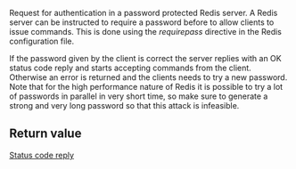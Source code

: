 

Request for authentication in a password protected Redis server.
A Redis server can be instructed to require a password before to allow clients
to issue commands. This is done using the _requirepass_ directive in the
Redis configuration file.

If the password given by the client is correct the server replies with
an OK status code reply and starts accepting commands from the client.
Otherwise an error is returned and the clients needs to try a new password.
Note that for the high performance nature of Redis it is possible to try
a lot of passwords in parallel in very short time, so make sure to generate
a strong and very long password so that this attack is infeasible.

## Return value

[Status code reply][1]



[1]: /p/redis/wiki/ReplyTypes

